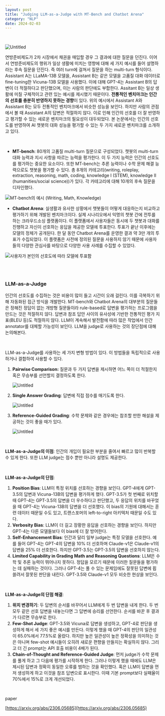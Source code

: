 ```yaml
---
layout: post
title: "Judging LLM-as-a-Judge with MT-Bench and Chatbot Arena"
category: "NLP"
date: 2024-02-03
--- 
```


<br>


![Untitled](/assets/Judging%20LLM-as-a-Judge%20with%20MT-Bench%20and%20Chatbot%20A%20835d9a0ddfcc46658e6dd366a02c94c2/Untitled.png)

연방준비제도가 2차 시장에서 채권을 매입할 경우 그 결과에 대한 질문을 던진다. 이어서 연방준비제도의 행위가 일상 생활에 미치는 영향에 대해 세 가지 예시를 들어 설명하라는 후속 질문을 던진다. 즉 여러 turn에 걸쳐서 질문을 하는 multi-turn 형식이다. Assistant A는 LLaMA-13B 모델을, Assistant B는 같은 모델을 고품질 대화 데이터로 fine-tuning한 Vicuna-13B 모델을 사용했다. 이에 대해 GPT-4는 Assistant B의 답변이 더 적절하다고 판단했으며, 이는 사람의 판단에도 부합한다. Assitant B는 일상 생활에 미칠 구체적이고 관련 있는 예시를 제시했기 때문이다. **전통적인 벤치마크는 인간의 선호를 충분히 반영하지 못하는 경향**이 있다. 위의 예시에서 Assistant A와 Assistant B는 모두 전통적인 벤치마크에서 비슷한 성능을 보인다. 하지만 사람의 관점에서 볼 때 Assistant A의 답변은 적절하지 않다. 이로 인해 인간의 선호를 더 잘 반영하고 평가할 수 있는 새로운 벤치마크의 필요성이 대두되었다. 본 논문에서는 인간의 선호도를 반영하여 AI 챗봇의 대화 성능을 평가할 수 있는 두 가지 새로운 벤치마크를 소개하고 있다.


<br>

- **MT-bench**: 80개의 고품질 multi-turn 질문으로 구성되었다. 챗봇의 multi-turn 대화 능력과 지시 사항을 따르는 능력을 평가한다. 이 두 가지 능력은 인간의 선호도를 평가하는 중요한 요소이다. 또한 MT-bench는 추론 능력이나 수학 문제 해결 능력으로도 챗봇을 평가할 수 있다. 총 8개의 카테고리(writing, roleplay, extraction, reasoning, math, coding, knowledge I (STEM), knowledge II (humanities/social science))가 있다. 각 카테고리에 대해 10개의 후속 질문을 디자인했다.
    
![MT-bench의 예시 (Writing, Math, Knowledge)](/assets/Judging%20LLM-as-a-Judge%20with%20MT-Bench%20and%20Chatbot%20A%20835d9a0ddfcc46658e6dd366a02c94c2/Untitled%201.png)
    
    
- **Chatbot Arena**: 실생활과 유사한 상황에서 챗봇들이 어떻게 대응하는지 비교하고 평가하기 위해 개발된 벤치마크이다. 실제 시나리오에서 익명의 챗봇 간에 전투를 하는 크라우드소싱 플랫폼이다. 이 플랫폼에서 사용자들은 동시에 두 챗봇과 대화를 진행하고 자신이 선호하는 응답을 제공한 모델에 투표한다. 투표가 끝난 이후에는 모델의 정체가 공개된다. 한 달 동안 Chatbot Arena를 운영한 결과 약 3만 개의 투표가 수집되었다. 이 플랫폼은 사전에 정의된 질문을 사용하지 않기 때문에 사용자들의 다양한 관심사를 바탕으로 다양한 사용 사례를 수집할 수 있었다.

![사용자가 본인의 선호도에 따라 모델에 투표함](/assets/Judging%20LLM-as-a-Judge%20with%20MT-Bench%20and%20Chatbot%20A%20835d9a0ddfcc46658e6dd366a02c94c2/Untitled%202.png)



<br>
<br>


### LLM-as-a-Judge

인간의 선호도를 수집하는 것은 비용이 많이 들고 시간이 오래 걸린다. 이를 극복하기 위해 자동화된 접근 방식을 개발한다. MT-bench와 Chatbot Arena의 대부분의 질문들은 정해진 정답이 없는 개방형 질문들이라 rule-based로 답변을 평가하는 프로그램을 만드는 것은 적절하지 않다. 답변과 참조 답안 사이의 유사성에 기반한 전통적인 평가 지표(BLEU 등)도 적절하지 않다. LLM이 계속해서 발전함에 따라 많은 작업에서 인간 annotator를 대체할 가능성이 보인다. LLM을 judge로 사용하는 것의 장단점에 대해 논의해본다.


<br>

LLM-as-a-Judge를 사용하는 세 가지 변형 방법이 있다. 이 방법들을 독립적으로 사용하거나 결합하여 사용할 수 있다.

1. **Pairwise Comparison:** 질문과 두 가지 답변을 제시하면 어느 쪽이 더 적절한지 혹은 무승부를 선언할지 결정하도록 한다.
    
    ![Untitled](/assets/Judging%20LLM-as-a-Judge%20with%20MT-Bench%20and%20Chatbot%20A%20835d9a0ddfcc46658e6dd366a02c94c2/Untitled%203.png)
    
2. **Single Answer Grading**: 답변에 직접 점수를 매기도록 한다.
    
    ![Untitled](/assets/Judging%20LLM-as-a-Judge%20with%20MT-Bench%20and%20Chatbot%20A%20835d9a0ddfcc46658e6dd366a02c94c2/Untitled%204.png)
    
3. **Reference-Guided Grading**: 수학 문제와 같은 경우에는 참조할 만한 해설을 제공하는 것이 좋을 때가 있다. 
    
    ![Untitled](/assets/Judging%20LLM-as-a-Judge%20with%20MT-Bench%20and%20Chatbot%20A%20835d9a0ddfcc46658e6dd366a02c94c2/Untitled%205.png)
    


<br>

**LLM-as-a-Judge의 이점**: 인간의 개입이 필요한 부분을 줄여서 빠르고 많이 반복할 수 있게 한다. 또한 LLM judge는 점수 뿐만 아니라 설명도 제공한다.


<br>


**LLM-as-a-Judge의 단점**:

1. **Position Bias**: LLM이 특정 위치를 선호하는 경향을 보인다. GPT-4에게 GPT-3.5의 답변과 Vicuna-13B의 답변을 평가하게 했다. GPT-3.5가 첫 번째로 위치할 때 GPT-4는 GPT-3.5의 답변을 더 우수하다고 판단했고, 두 응답의 위치를 바꾸었을 때 GPT-4는 Vicuna-13B의 답변을 더 선호했다. 이 bias의 기원에 대해서는 훈련 데이터 때문일 수도 있고, 트랜스포머의 left-to-right 아키텍처 때문일 수도 있다.
2. **Verbosity Bias**: LLM이 더 길고 장황한 응답을 선호하는 경향을 보인다. 하지만 GPT-4는 다른 모델들보다 이 bias에 더 잘 방어한다.
3. **Self-Enhancement Bias**: 인간과 달리 일부 judge는 특정 모델을 선호한다. 예를 들어 GPT-4는 GPT-4의 답변을 10% 더 선호하며 Claude-v1은 Claude-v1의 답변을 25% 더 선호한다. 하지만 GPT-3.5는 GPT-3.5의 답변을 선호하지 않는다.
4. **Limited Capability in Grading Math and Reasoning Questions**: LLM은 수학 및 추론 능력이 뛰어나지 못하다. 정답을 모르기 때문에 이러한 질문들을 평가하는 데 실패하는 것이다. 그러나 GPT-4는 풀 수 있는 문제임에도 잘못된 답변에 휩쓸려서 잘못된 판단을 내린다. GPT-3.5와 Claude-v1 모두 비슷한 현상을 보인다.


<br>

**LLM-as-a-Judge의 단점 해결**:

1. **위치 변경하기**: 두 답변의 순서를 바꾸어서 LLM에게 두 번 답변을 내게 한다. 두 번 모두 같은 선호 답변을 내놓는다면 그 답변에 승리를 선언한다. 순서를 바꾼 후 결과가 다르면 무승부로 한다.
2. **Few-Shot Judge**: GPT-3.5와 Vicuna로 답변을 생성하고, GPT-4로 판단을 생성하게 해서 세 가지 좋은 예시를 만든다. 이렇게 했을 때 GPT-4의 판단의 일관성이 65.0%에서 77.5%로 올랐다. 하지만 높은 일관성이 높은 정확성을 의미하는 것은 아니며 few-shot 예시들이 오히려 새로운 편향을 만들지는 확실하지 않다. 그리고 더 긴 prompt는 API 호출 비용이 4배가 된다.
3. **Chain-of-Thought and Reference-Guided Judge**: 먼저 judge가 수학 문제를 풀게 하고 그 다음에 평가를 시작하게 한다. 그러나 이렇게 했을 때에도 LLM은 제시된 답변과 정확히 동일한 오류를 범하는 것을 확인했다. 혹은 LLM이 답변을 먼저 생성하게 하고 이것을 참조 답변으로 표시한다. 이때 기본 prompt보다 실패율이 70%에서 15%로 크게 개선되었다.


<br>

paper

[https://arxiv.org/abs/2306.05685](https://arxiv.org/abs/2306.05685)